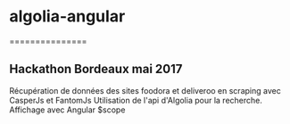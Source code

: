 # algolia-angular
  ===============

## Hackathon Bordeaux mai 2017

Récupération de données des sites foodora et deliveroo en scraping avec CasperJs et FantomJs
Utilisation de l'api d'Algolia pour la recherche.
Affichage avec Angular $scope
